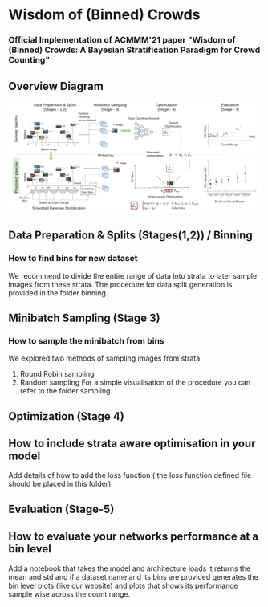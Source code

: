 # Wisdom of (Binned) Crowds
<!-- Add the arvix and conference paper link here -->

### Official Implementation of ACMMM'21 paper "Wisdom of (Binned) Crowds: A Bayesian Stratification Paradigm for Crowd Counting"

## Overview Diagram

![here](images/main.jpg) 

## Data Preparation & Splits (Stages(1,2)) / Binning
### How to find bins for new dataset

We recommend to divide the entire range of data into strata to later sample images from these strata. The procedure for data split generation is provided in the folder binning.

## Minibatch Sampling (Stage 3)
### How to sample the minibatch from bins

We explored two methods of sampling images from strata.
1. Round Robin sampling
2. Random sampling
For a simple visualisation of the procedure you can refer to the folder sampling.


## Optimization (Stage 4)
## How to include strata aware optimisation in your model
Add details of how to add the loss function ( the loss function defined file should be placed in this folder) 

## Evaluation (Stage-5)
## How to evaluate your networks performance at a bin level 

Add a notebook that takes the model and architecture loads it returns the mean and std and if a dataset name and its bins are provided generates the bin level plots (like our website) and plots that shows its performance sample wise across the count range.
